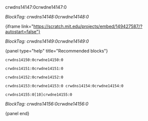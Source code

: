 crwdns14147:0crwdne14147:0

*BlockTag: crwdns14148:0crwdne14148:0*

{iframe link="https://scratch.mit.edu/projects/embed/149427587/?autostart=false"}

*BlockTag: crwdns14149:0crwdne14149:0*

{panel type="help" title="Recommended blocks"}

<pre><code class="scratch:split:random">crwdns14150:0crwdne14150:0
</code></pre>

<pre><code class="scratch:split:random">crwdns14151:0crwdne14151:0
</code></pre>

<pre><code class="scratch:split:random">crwdns14152:0crwdne14152:0
</code></pre>

<pre><code class="scratch:split:random">crwdns14153:0crwdne14153:0 crwdns14154:0crwdne14154:0
</code></pre>

<pre><code class="scratch:split:random">crwdns14155:0[10]crwdne14155:0
</code></pre>

*BlockTag: crwdns14156:0crwdne14156:0*

{panel end}